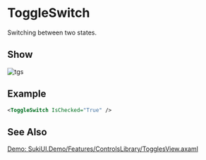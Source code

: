 # ToggleSwitch

Switching between two states.

## Show

![tgs](https://github.com/user-attachments/assets/9fe52016-a002-4b4d-ad98-a3e2157a498c)


## Example

```xml
<ToggleSwitch IsChecked="True" />
```

## See Also

[Demo: SukiUI.Demo/Features/ControlsLibrary/TogglesView.axaml](https://github.com/kikipoulet/SukiUI/blob/main/SukiUI.Demo/Features/ControlsLibrary/TogglesView.axaml)
